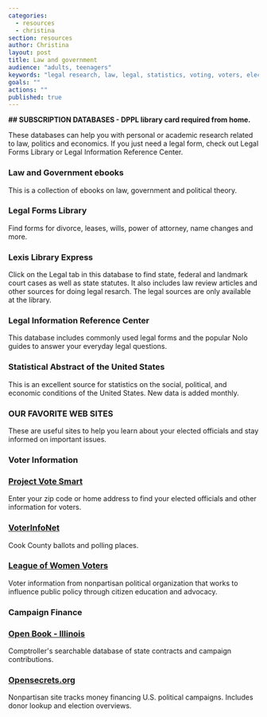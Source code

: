```yaml
---
categories: 
  - resources
  - christina
section: resources
author: Christina
layout: post
title: Law and government
audience: "adults, teenagers"
keywords: "legal research, law, legal, statistics, voting, voters, elections, politics, politicians, polling place, Nolo guides"
goals: ""
actions: ""
published: true
---
```


**##  SUBSCRIPTION DATABASES - DPPL library card required from home.**

These databases can help you with personal or academic research related to law, politics and economics. If you just need a legal form, check out Legal Forms Library or Legal Information Reference Center.

### Law and Government ebooks

This is a collection of ebooks on law, government and political theory. 

### Legal Forms Library

Find forms for divorce, leases, wills, power of attorney, name changes and more.

### Lexis Library Express

Click on the Legal tab in this database to find state, federal and landmark court cases as well as state statutes. It also includes law review articles and other sources for doing legal resarch. The legal sources are only available at the library.

### Legal Information Reference Center

This database includes commonly used legal forms and the popular Nolo guides to answer your everyday legal questions.

### Statistical Abstract of the United States

This is an excellent source for statistics on the social, political, and economic conditions of the United States. New data is added monthly.
 
### OUR FAVORITE WEB SITES

These are useful sites to help you learn about your elected officials and stay informed on important issues.

### Voter Information

### [Project Vote Smart](votesmart.org)

Enter your zip code or home address to find your elected officials and other information for voters.

### [VoterInfoNet](http://www.voterinfonet.com/)

Cook County ballots and polling places. 

### [League of Women Voters](http://www.lwv.org)

Voter information from nonpartisan political organization that works to influence public policy through citizen education and advocacy. 

### Campaign Finance

### [Open Book - Illinois](http://www.openbook.illinoiscomptroller.com/)

Comptroller's searchable database of state contracts and campaign contributions.
 
### [Opensecrets.org](http://www.opensecrets.org/)

Nonpartisan site tracks money financing U.S. political campaigns. Includes donor lookup and election overviews.